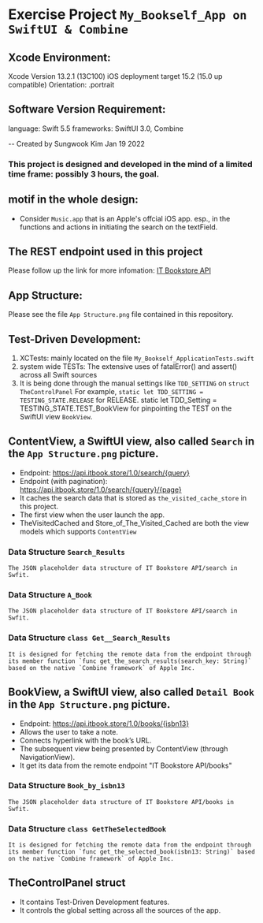 #  Exercise Project `My_Bookself_App on SwiftUI & Combine`

## Xcode Environment:
Xcode Version 13.2.1 (13C100)
iOS deployment target 15.2 (15.0 up compatible)
Orientation: .portrait

## Software Version Requirement:
language: Swift 5.5
frameworks: SwiftUI 3.0, Combine

-- Created by Sungwook Kim
   Jan 19 2022


### This project is designed and developed in the mind of a limited time frame: possibly 3 hours, the goal. 

## motif in the whole design:
- Consider `Music.app` that is an Apple's offcial iOS app.
   esp., in the functions and actions in initiating the search on the textField.

## The REST endpoint used in this project
   Please follow up the link for more infomation: [IT Bookstore API](https://api.itbook.store/)

## App Structure:
 Please see the file `App Structure.png` file contained in this repository. 

## Test-Driven Development:
1. XCTests: mainly located on the file `My_Bookself_ApplicationTests.swift`
2. system wide TESTs: The extensive uses of fatalError() and assert() across all Swift sources 
3. It is being done through the manual settings like `TDD_SETTING` on `struct TheControlPanel`
    For example, `static let TDD_SETTING = TESTING_STATE.RELEASE` for RELEASE.
    static let TDD_Setting = TESTING_STATE.TEST_BookView for pinpointing the TEST on the SwiftUI view `BookView`.


## ContentView, a SwiftUI view, also called `Search` in the `App Structure.png` picture.
- Endpoint​: https://api.itbook.store/1.0/search/{query}
- Endpoint (with pagination)​: https://api.itbook.store/1.0/search/{query}/{page}
- It caches the search data that is stored as `the_visited_cache_store` in this project.
- The first view when the user launch the app.
- TheVisitedCached and Store_of_The_Visited_Cached are both the view models which supports `ContentView`
### Data Structure `Search_Results` 
    The JSON placeholder data structure of IT Bookstore API/search in Swfit.
### Data Structure `A_Book`
    The JSON placeholder data structure of IT Bookstore API/search in Swfit.
### Data Structure `class Get__Search_Results`
    It is designed for fetching the remote data from the endpoint through
    its member function `func get_the_search_results(search_key: String)` based on the native `Combine framework` of Apple Inc.

## BookView, a SwiftUI view, also called `Detail Book` in the `App Structure.png` picture.
- Endpoint​: https://api.itbook.store/1.0/books/{isbn13}
- Allows the user to take a note.
- Connects hyperlink with the book’s URL.
- The subsequent view being presented by ContentView (through NavigationView).
- It get its data from the remote endpoint "IT Bookstore API/books" 
### Data Structure `Book_by_isbn13`
    The JSON placeholder data structure of IT Bookstore API/books in Swfit.     
### Data Structure `class GetTheSelectedBook`
    It is designed for fetching the remote data from the endpoint through
    its member function `func get_the_selected_book(isbn13: String)` based on the native `Combine framework` of Apple Inc.
     
     
## TheControlPanel struct
- It contains Test-Driven Development features.
- It controls the global setting across all the sources of the app.

